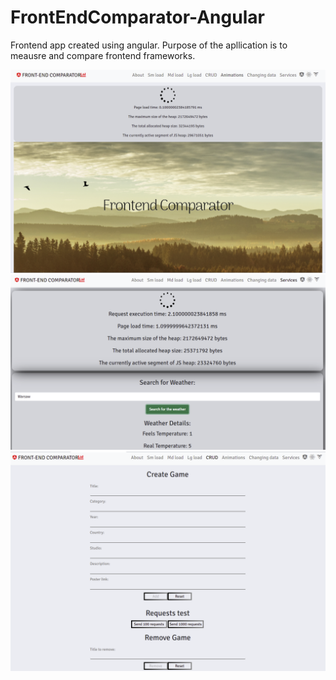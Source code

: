 # FrontEndComparator-Angular

Frontend app created using angular. Purpose of the apllication is to meausre and compare frontend frameworks. 

![alt text](https://raw.githubusercontent.com/Arthurgt/FrontEndComparator-Angular/master/Github1.png)
![alt text](https://raw.githubusercontent.com/Arthurgt/FrontEndComparator-Angular/master/Github2.png)
![alt text](https://raw.githubusercontent.com/Arthurgt/FrontEndComparator-Angular/master/Github3.png)
